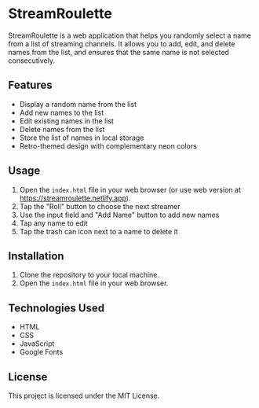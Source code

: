 # StreamRoulette
StreamRoulette is a web application that helps you randomly select a name from a list of streaming channels. It allows you to add, edit, and delete names from the list, and ensures that the same name is not selected consecutively.

## Features
- Display a random name from the list
- Add new names to the list
- Edit existing names in the list
- Delete names from the list
- Store the list of names in local storage
- Retro-themed design with complementary neon colors

## Usage
1. Open the `index.html` file in your web browser (or use web version at https://streamroulette.netlify.app).
2. Tap the "Roll" button to choose the next streamer
3. Use the input field and "Add Name" button to add new names
4. Tap any name to edit
5. Tap the trash can icon next to a name to delete it

## Installation
1. Clone the repository to your local machine.
2. Open the `index.html` file in your web browser.

## Technologies Used
- HTML
- CSS
- JavaScript
- Google Fonts

## License
This project is licensed under the MIT License.
